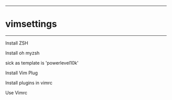 
---
# vimsettings
---

Install ZSH 

Install oh myzsh 

sick as template is 'powerlevel10k'

Install Vim Plug

Install plugins in vimrc

Use Vimrc


